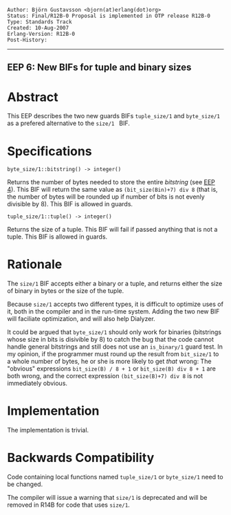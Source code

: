     Author: Björn Gustavsson <bjorn(at)erlang(dot)org>
    Status: Final/R12B-0 Proposal is implemented in OTP release R12B-0
    Type: Standards Track
    Created: 10-Aug-2007
    Erlang-Version: R12B-0
    Post-History: 
****
EEP 6: New BIFs for tuple and binary sizes
----



Abstract
========

This EEP describes the two new guards BIFs `tuple_size/1`  and `byte_size/1 `
as a prefered alternative to the  `size/1 ` BIF.



Specifications
==============

    byte_size/1::bitstring() -> integer()

Returns the number of bytes needed to store the entire *bitstring*
(see [EEP 4][]). This BIF will return the same value as
`(bit_size(Bin)+7) div 8` (that is, the number of bytes will be
rounded up if number of bits is not evenly divisible by 8).
This BIF is allowed in guards.

    tuple_size/1::tuple() -> integer()

Returns the size of a tuple. This BIF will fail if passed anything
that is not a tuple. This BIF is allowed in guards.



Rationale
=========

The `size/1` BIF accepts either a binary or a tuple, and returns
either the size of binary in bytes or the size of the tuple.

Because `size/1` accepts two different types, it is difficult to
optimize uses of it, both in the compiler and in the run-time system.
Adding the two new BIF will faciliate optimization, and will also
help Dialyzer.

It could be argued that `byte_size/1` should only work for
binaries (bitstrings whose size in bits is disivible by 8) to catch
the bug that the code cannot handle general bitstrings and still does not
use an `is_binary/1` guard test. In my opinion, if the programmer
must round up the result from `bit_size/1` to a whole number of bytes,
he or she is more likely to get *that* wrong: The "obvious" expressions
`bit_size(B) / 8 + 1` or `bit_size(B) div 8 + 1` are both wrong,
and the correct expression `(bit_size(B)+7) div 8` is not immediately
obvious.



Implementation
==============

The implementation is trivial.



Backwards Compatibility
=======================

Code containing local functions named `tuple_size/1` or `byte_size/1`
need to be changed.

The compiler will issue a warning that `size/1` is deprecated
and will be removed in R14B for code that uses `size/1`.



[EEP 4]: <eep-0004.md> "EEP 4"

[EmacsVar]: <> "Local Variables:"
[EmacsVar]: <> "mode: indented-text"
[EmacsVar]: <> "indent-tabs-mode: nil"
[EmacsVar]: <> "sentence-end-double-space: t"
[EmacsVar]: <> "fill-column: 70"
[EmacsVar]: <> "coding: utf-8"
[EmacsVar]: <> "End:"
